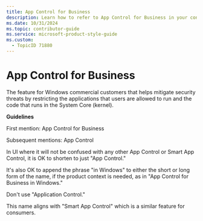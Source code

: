 ```yaml
---
title: App Control for Business
description: Learn how to refer to App Control for Business in your content.
ms.date: 10/31/2024
ms.topic: contributor-guide
ms.service: microsoft-product-style-guide
ms.custom:
  - TopicID 71880
---
```



# App Control for Business

The feature for Windows commercial customers that helps mitigate security threats by restricting the applications that users are allowed to run and the code that runs in the System Core (kernel).

**Guidelines**

​First mention: App Control for Business  

Subsequent mentions: App Control  

In UI where it will not be confused with any other App Control or Smart App Control, it is OK to shorten to just "App Control."  

It's also OK to append the phrase "in Windows" to either the short or long form of the name, if the product context is needed, as in "App Control for Business in Windows."  

Don't use "Application Control."  

This name aligns with "Smart App Control" which is a similar feature for consumers.

